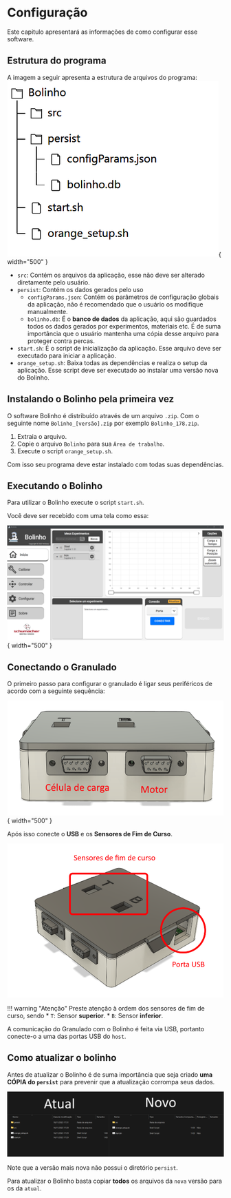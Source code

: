 <!--
 Copyright (C) 2023 Hefestus
 
 This file is part of Bolinho.
 
 Bolinho is free software: you can redistribute it and/or modify
 it under the terms of the GNU General Public License as published by
 the Free Software Foundation, either version 3 of the License, or
 (at your option) any later version.
 
 Bolinho is distributed in the hope that it will be useful,
 but WITHOUT ANY WARRANTY; without even the implied warranty of
 MERCHANTABILITY or FITNESS FOR A PARTICULAR PURPOSE.  See the
 GNU General Public License for more details.
 
 You should have received a copy of the GNU General Public License
 along with Bolinho.  If not, see <http://www.gnu.org/licenses/>.
-->

# Configuração

Este capitulo apresentará as informações de como configurar esse software.

## Estrutura do programa

A imagem a seguir apresenta a estrutura de arquivos do programa:
![Alt text](image-9.png){ width="500" }

* `src`: Contém os arquivos da aplicação, esse não deve ser alterado diretamente pelo usuário.
* `persist`: Contém os dados gerados pelo uso
    * `configParams.json`: Contém os parâmetros de configuração globais da aplicação, não é recomendado que o usuário os modifique manualmente.
    * `bolinho.db`: É o **banco de dados** da aplicação, aqui são guardados todos os dados gerados por experimentos, materiais etc. É de suma importância que o usuário mantenha uma cópia desse arquivo para proteger contra percas.
* `start.sh`: É o script de inicialização da aplicação. Esse arquivo deve ser executado para iniciar a aplicação.
* `orange_setup.sh`: Baixa todas as dependências e realiza o setup da aplicação. Esse script deve ser executado ao instalar uma versão nova do Bolinho.


## Instalando o Bolinho pela primeira vez

O software Bolinho é distribuído através de um arquivo `.zip`. Com o seguinte nome `Bolinho_[versão].zip` por exemplo `Bolinho_178.zip`.

1. Extraia o arquivo.
2. Copie o arquivo `Bolinho` para sua `Área de trabalho`.
3. Execute o script `orange_setup.sh`.

Com isso seu programa deve estar instalado com todas suas dependências.

## Executando o Bolinho

Para utilizar o Bolinho execute o script `start.sh`.

Você deve ser recebido com uma tela como essa:

![Página inicio](../resources/mainPageBolinho.png){ width="500" }

## Conectando o Granulado

O primeiro passo para configurar o granulado é ligar seus periféricos de acordo com a seguinte sequência:

![Alt text](image-11.png){ width="500" }

Após isso conecte o **USB** e os **Sensores de Fim de Curso**.

![Alt text](image-12.png)

!!! warning "Atenção"
    Preste atenção à ordem dos sensores de fim de curso, sendo 
    * `T`: Sensor **superior**.
    * `B`: Sensor **inferior**.


A comunicação do Granulado com o Bolinho é feita via USB, portanto conecte-o a uma das portas USB do `host`.

## Como atualizar o bolinho

Antes de atualizar o Bolinho é de suma importância que seja criado **uma CÓPIA do `persist`** para prevenir que a atualização corrompa seus dados.  

![Alt text](image-10.png)

Note que a versão mais nova não possui o diretório `persist`.

Para atualizar o Bolinho basta copiar **todos** os arquivos da `nova` versão para os da `atual`.
